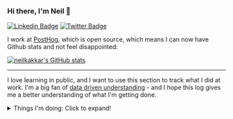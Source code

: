 ### Hi there, I'm Neil 👋

[![Linkedin Badge](https://img.shields.io/badge/Neil--Kakkar-0077b5?style=flat-square&logo=Linkedin&logoColor=white&labelColor=0077b5&link=https://www.linkedin.com/in/neilkakkar/)](https://www.linkedin.com/in/neilkakkar/)
[![Twitter Badge](https://img.shields.io/badge/-@neilkakkar-1ca0f1?style=flat-square&labelColor=1ca0f1&logo=twitter&logoColor=white&link=https://twitter.com/neilkakkar)](https://twitter.com/neilkakkar)

I work at [PostHog](https://github.com/PostHog/posthog), which is open source, which means I can now have Github stats and not feel disappointed:

[![neilkakkar's GitHub stats](https://github-readme-stats.vercel.app/api?username=neilkakkar&show_icons=true&include_all_commits=true)](https://github.com/neilkakkar)

---

<!--
**neilkakkar/neilkakkar** is a ✨ _special_ ✨ repository because its `README.md` (this file) appears on your GitHub profile.

Here are some ideas to get you started:

- 🔭 I’m currently working on ...
- 🌱 I’m currently learning ...
- 👯 I’m looking to collaborate on ...
- 🤔 I’m looking for help with ...
- 💬 Ask me about ...
- 📫 How to reach me: ...
- 😄 Pronouns: ...
- ⚡ Fun fact: ...
-->

I love learning in public, and I want to use this section to track what I did at work. I'm a big fan of [data driven understanding](https://neilkakkar.com/the-human-log.html) - and I hope this log gives me a better understanding of what I'm getting done.

<details>
<summary>Things I'm doing: Click to expand!</summary>

## 23 July 2021

Final sprint before Funnels meant lots of QA, lots of bugfixing, and lots of testing :) - I'm so tired now.

- Special Bugs: When your new technologies don't work like you'd expect: https://github.com/ClickHouse/ClickHouse/issues/26580, and patches for it: https://github.com/PostHog/posthog/pull/5283
- Bug fixes: https://github.com/PostHog/posthog/pull/5174, https://github.com/PostHog/posthog/pull/5277, https://github.com/PostHog/posthog/pull/5292, https://github.com/PostHog/posthog/pull/5308, https://github.com/PostHog/posthog/pull/5315, https://github.com/PostHog/posthog/pull/5316

## 16 July 2021
   
Lots of gathering requirements, getting to the bottom of new features we want to implement: https://github.com/PostHog/posthog/issues/5074 - and reminders to think from first principles.

- And then doing it: https://github.com/PostHog/posthog/pull/5104
- Some code rearchitectures that make future-work so much easier: https://github.com/PostHog/posthog/pull/5043
- Random bug fixes: https://github.com/PostHog/posthog/pull/5055
   
## 9 July 2021

Who knew playing around with SQL, and generating interesting queries could be so much fun? This week was more dakka: more add ons, more functionality to the basic funnel APIs. Some clever refactoring + testing mechanisms, that I enjoyed setting up

- Interesting test infra setup with Funnel Breakdowns - https://github.com/PostHog/posthog/pull/5043
- Refactoring to remove obsolete concepts - https://github.com/PostHog/posthog/pull/5037
- Bells and whistles - https://github.com/PostHog/posthog/pull/5024
- Random bug fixes: https://github.com/PostHog/posthog/pull/5055


## 2 July 2021

Some big funnel improvements

- Remember to create tests for backwards compatibility! - https://github.com/PostHog/posthog/pull/4946
- Unordered funnels, people, and more - https://github.com/PostHog/posthog/pull/4943, https://github.com/PostHog/posthog/pull/4890

## 25 June 2021

I was getting pretty comfortable with my role, and that seemed like the best time to switch teams 😂. Purely co-incidental, we shifted focus, and I've been writing wonderful SQL this week. Damn, this is SO MUCH FUN. This week (and hopefully the coming few weeks, really want to brush up on my querying skills). This has been very helpful: https://pgexercises.com/

- Some complex funnels: https://github.com/PostHog/posthog/pull/4868, https://github.com/PostHog/posthog/pull/4863
- When revisiting setting up, always update docs for whoever comes after you :) - https://github.com/PostHog/posthog.com/pull/1506

## 18 June 2021

Finishing up new processes for the Plugin Developer Experience, plus excellent docs.

- https://github.com/PostHog/posthog-plugin-starter-kit/pull/7, https://github.com/PostHog/posthog.com/pull/1467
- Fun bug fixes: https://github.com/PostHog/posthog/pull/4772
- Odds and ends: https://github.com/PostHog/posthog/pull/4755, https://github.com/PostHog/posthog.com/pull/1497

## 11 June 2021

Well, plugin installation is deprioritized for now. New focus: plugin development experience! Lots of time spent thinking about how the documentation should look like, what workflows should the code promote, and what feels confusing.

- Making the Plugin Development Experience nicer: https://github.com/PostHog/posthog.com/pull/1467, https://github.com/PostHog/posthog/pull/4688
- Wrangling with BigQuery: https://github.com/PostHog/bigquery-plugin/pull/9
   - Good Habit of mind - when things are hard to debug, write code to make it easier to debug similar issues in the future: https://github.com/PostHog/plugin-server/pull/465

## 4 June 2021

Thinking about a big project, and learning enough about the interacting systems to design a decent solution can be hard! Really looking forward to finishing the plugin installation step.

- Plugin Install Step: https://github.com/PostHog/plugin-server/issues/405, https://github.com/PostHog/plugin-server/pull/456
- Debugging S3 Queues: https://github.com/PostHog/plugin-server/pull/451

## 28 May 2021

Getting comfortable with the codebase, starting to focus on reviewing others' code. It's interesting to try and model how new changes would affect the existing code. Further, this helped uncover my blindspots - glad I started this earlier than later!

- Some interesting bug fixes: https://github.com/PostHog/posthog-js/pull/233, https://github.com/PostHog/posthog-js/pull/234
  - Accompanying blog post: 
- Random odds and ends: https://github.com/PostHog/plugin-server/pull/441, https://github.com/PostHog/plugin-server/pull/447, https://github.com/PostHog/posthog-js/pull/236


## 21 May 2021

I was Support Hero this week! It's... intense! Lots of user issues that I first have to learn about myself, and then solve. This took a surprisingly long amount of time, but was very worth it: it helped me see where actual users of PostHog get stuck.

- Built Plugin Capabilities: https://github.com/PostHog/plugin-server/pull/384, https://github.com/PostHog/posthog/pull/4371
  - This was my first big feature: involving touching a lot of things and understanding the system, so I could come up with a decent solution. Fun stuff!
- Support fixes: https://github.com/PostHog/posthog-python/pull/32

It's funny how this appears to be the least productive week so far, but I felt I got much more out of it, vs the past 2 weeks. I ought to do Support Hero more often than the usual schedule, if possible.

## 14 May 2021

- Disallow Plugins from changing the teamID: https://github.com/PostHog/plugin-server/pull/381
   - I messed up here a bit, forgot to take care of batch events (https://github.com/PostHog/plugin-server/pull/396)
- Add Sentry+Django integration to Python library: https://github.com/PostHog/posthog-python/pull/13
- Bug fixes: feature flag rollout %: https://github.com/PostHog/posthog-python/pull/30
- Random typos and fixes: https://github.com/PostHog/posthog/pull/4315, https://github.com/PostHog/posthog.com/pull/1335

## 7 May 2021

Week 1 at PostHog!

- Build a new plugin - the Downsampling Plugin: https://github.com/PostHog/downsampling-plugin/pull/1
- Add support for `$set` and `$set_once` to Python library: https://github.com/PostHog/posthog-python/pull/23
   - I messed up here a bit: https://github.com/PostHog/posthog-python/pull/28 - be moaar careful about tests that don't pass on local but pass on master
   - Interesting difference in workflow causing bugs: I didn't think of pulling master because I'm used to working off of forks, vs pre-existing branches
- Random typos and fixes: https://github.com/PostHog/posthog/pull/4220, https://github.com/PostHog/posthog.com/pull/1307, https://github.com/PostHog/posthog.com/pull/1316

</details>

